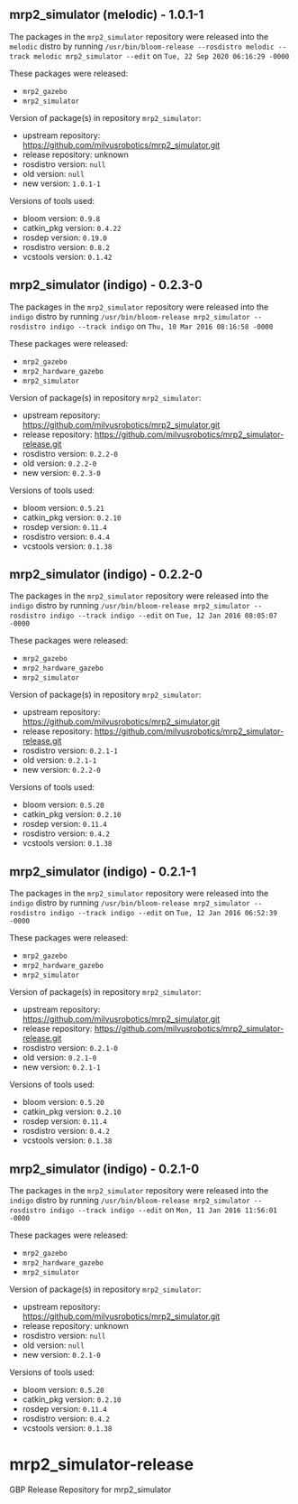 ## mrp2_simulator (melodic) - 1.0.1-1

The packages in the `mrp2_simulator` repository were released into the `melodic` distro by running `/usr/bin/bloom-release --rosdistro melodic --track melodic mrp2_simulator --edit` on `Tue, 22 Sep 2020 06:16:29 -0000`

These packages were released:
- `mrp2_gazebo`
- `mrp2_simulator`

Version of package(s) in repository `mrp2_simulator`:

- upstream repository: https://github.com/milvusrobotics/mrp2_simulator.git
- release repository: unknown
- rosdistro version: `null`
- old version: `null`
- new version: `1.0.1-1`

Versions of tools used:

- bloom version: `0.9.8`
- catkin_pkg version: `0.4.22`
- rosdep version: `0.19.0`
- rosdistro version: `0.8.2`
- vcstools version: `0.1.42`


## mrp2_simulator (indigo) - 0.2.3-0

The packages in the `mrp2_simulator` repository were released into the `indigo` distro by running `/usr/bin/bloom-release mrp2_simulator --rosdistro indigo --track indigo` on `Thu, 10 Mar 2016 08:16:58 -0000`

These packages were released:
- `mrp2_gazebo`
- `mrp2_hardware_gazebo`
- `mrp2_simulator`

Version of package(s) in repository `mrp2_simulator`:

- upstream repository: https://github.com/milvusrobotics/mrp2_simulator.git
- release repository: https://github.com/milvusrobotics/mrp2_simulator-release.git
- rosdistro version: `0.2.2-0`
- old version: `0.2.2-0`
- new version: `0.2.3-0`

Versions of tools used:

- bloom version: `0.5.21`
- catkin_pkg version: `0.2.10`
- rosdep version: `0.11.4`
- rosdistro version: `0.4.4`
- vcstools version: `0.1.38`


## mrp2_simulator (indigo) - 0.2.2-0

The packages in the `mrp2_simulator` repository were released into the `indigo` distro by running `/usr/bin/bloom-release mrp2_simulator --rosdistro indigo --track indigo --edit` on `Tue, 12 Jan 2016 08:05:07 -0000`

These packages were released:
- `mrp2_gazebo`
- `mrp2_hardware_gazebo`
- `mrp2_simulator`

Version of package(s) in repository `mrp2_simulator`:
- upstream repository: https://github.com/milvusrobotics/mrp2_simulator.git
- release repository: https://github.com/milvusrobotics/mrp2_simulator-release.git
- rosdistro version: `0.2.1-1`
- old version: `0.2.1-1`
- new version: `0.2.2-0`

Versions of tools used:
- bloom version: `0.5.20`
- catkin_pkg version: `0.2.10`
- rosdep version: `0.11.4`
- rosdistro version: `0.4.2`
- vcstools version: `0.1.38`


## mrp2_simulator (indigo) - 0.2.1-1

The packages in the `mrp2_simulator` repository were released into the `indigo` distro by running `/usr/bin/bloom-release mrp2_simulator --rosdistro indigo --track indigo --edit` on `Tue, 12 Jan 2016 06:52:39 -0000`

These packages were released:
- `mrp2_gazebo`
- `mrp2_hardware_gazebo`
- `mrp2_simulator`

Version of package(s) in repository `mrp2_simulator`:
- upstream repository: https://github.com/milvusrobotics/mrp2_simulator.git
- release repository: https://github.com/milvusrobotics/mrp2_simulator-release.git
- rosdistro version: `0.2.1-0`
- old version: `0.2.1-0`
- new version: `0.2.1-1`

Versions of tools used:
- bloom version: `0.5.20`
- catkin_pkg version: `0.2.10`
- rosdep version: `0.11.4`
- rosdistro version: `0.4.2`
- vcstools version: `0.1.38`


## mrp2_simulator (indigo) - 0.2.1-0

The packages in the `mrp2_simulator` repository were released into the `indigo` distro by running `/usr/bin/bloom-release mrp2_simulator --rosdistro indigo --track indigo --edit` on `Mon, 11 Jan 2016 11:56:01 -0000`

These packages were released:
- `mrp2_gazebo`
- `mrp2_hardware_gazebo`
- `mrp2_simulator`

Version of package(s) in repository `mrp2_simulator`:
- upstream repository: https://github.com/milvusrobotics/mrp2_simulator.git
- release repository: unknown
- rosdistro version: `null`
- old version: `null`
- new version: `0.2.1-0`

Versions of tools used:
- bloom version: `0.5.20`
- catkin_pkg version: `0.2.10`
- rosdep version: `0.11.4`
- rosdistro version: `0.4.2`
- vcstools version: `0.1.38`


# mrp2_simulator-release
GBP Release Repository for mrp2_simulator
